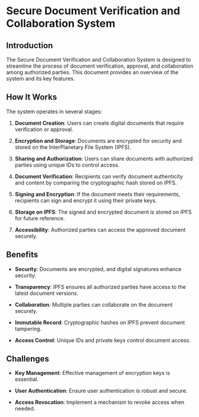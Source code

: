 # Secure Document Verification and Collaboration System

## Introduction

The Secure Document Verification and Collaboration System is designed to streamline the process of document verification, approval, and collaboration among authorized parties. This document provides an overview of the system and its key features.

## How It Works

The system operates in several stages:

1. **Document Creation**: Users can create digital documents that require verification or approval.

2. **Encryption and Storage**: Documents are encrypted for security and stored on the InterPlanetary File System (IPFS).

3. **Sharing and Authorization**: Users can share documents with authorized parties using unique IDs to control access.

4. **Document Verification**: Recipients can verify document authenticity and content by comparing the cryptographic hash stored on IPFS.

5. **Signing and Encryption**: If the document meets their requirements, recipients can sign and encrypt it using their private keys.

6. **Storage on IPFS**: The signed and encrypted document is stored on IPFS for future reference.

7. **Accessibility**: Authorized parties can access the approved document securely.

## Benefits

- **Security**: Documents are encrypted, and digital signatures enhance security.

- **Transparency**: IPFS ensures all authorized parties have access to the latest document versions.

- **Collaboration**: Multiple parties can collaborate on the document securely.

- **Immutable Record**: Cryptographic hashes on IPFS prevent document tampering.

- **Access Control**: Unique IDs and private keys control document access.

## Challenges

- **Key Management**: Effective management of encryption keys is essential.

- **User Authentication**: Ensure user authentication is robust and secure.

- **Access Revocation**: Implement a mechanism to revoke access when needed.




